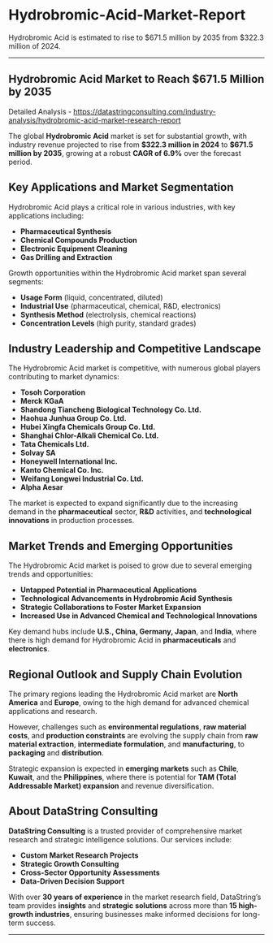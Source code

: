 # Hydrobromic-Acid-Market-Report
Hydrobromic Acid is estimated to rise to $671.5 million by 2035 from $322.3 million of 2024.

---

## **Hydrobromic Acid Market to Reach \$671.5 Million by 2035**

Detailed Analysis - https://datastringconsulting.com/industry-analysis/hydrobromic-acid-market-research-report

The global **Hydrobromic Acid** market is set for substantial growth, with industry revenue projected to rise from **\$322.3 million in 2024** to **\$671.5 million by 2035**, growing at a robust **CAGR of 6.9%** over the forecast period.

## **Key Applications and Market Segmentation**

Hydrobromic Acid plays a critical role in various industries, with key applications including:

* **Pharmaceutical Synthesis**
* **Chemical Compounds Production**
* **Electronic Equipment Cleaning**
* **Gas Drilling and Extraction**

Growth opportunities within the Hydrobromic Acid market span several segments:

* **Usage Form** (liquid, concentrated, diluted)
* **Industrial Use** (pharmaceutical, chemical, R\&D, electronics)
* **Synthesis Method** (electrolysis, chemical reactions)
* **Concentration Levels** (high purity, standard grades)

## **Industry Leadership and Competitive Landscape**

The Hydrobromic Acid market is competitive, with numerous global players contributing to market dynamics:

* **Tosoh Corporation**
* **Merck KGaA**
* **Shandong Tiancheng Biological Technology Co. Ltd.**
* **Haohua Junhua Group Co. Ltd.**
* **Hubei Xingfa Chemicals Group Co. Ltd.**
* **Shanghai Chlor-Alkali Chemical Co. Ltd.**
* **Tata Chemicals Ltd.**
* **Solvay SA**
* **Honeywell International Inc.**
* **Kanto Chemical Co. Inc.**
* **Weifang Longwei Industrial Co. Ltd.**
* **Alpha Aesar**

The market is expected to expand significantly due to the increasing demand in the **pharmaceutical** sector, **R\&D** activities, and **technological innovations** in production processes.

## **Market Trends and Emerging Opportunities**

The Hydrobromic Acid market is poised to grow due to several emerging trends and opportunities:

* **Untapped Potential in Pharmaceutical Applications**
* **Technological Advancements in Hydrobromic Acid Synthesis**
* **Strategic Collaborations to Foster Market Expansion**
* **Increased Use in Advanced Chemical and Technological Innovations**

Key demand hubs include **U.S., China, Germany, Japan**, and **India**, where there is high demand for Hydrobromic Acid in **pharmaceuticals** and **electronics**.

## **Regional Outlook and Supply Chain Evolution**

The primary regions leading the Hydrobromic Acid market are **North America** and **Europe**, owing to the high demand for advanced chemical applications and research.

However, challenges such as **environmental regulations**, **raw material costs**, and **production constraints** are evolving the supply chain from **raw material extraction**, **intermediate formulation**, and **manufacturing**, to **packaging** and **distribution**.

Strategic expansion is expected in **emerging markets** such as **Chile**, **Kuwait**, and the **Philippines**, where there is potential for **TAM (Total Addressable Market) expansion** and revenue diversification.

## **About DataString Consulting**

**DataString Consulting** is a trusted provider of comprehensive market research and strategic intelligence solutions. Our services include:

* **Custom Market Research Projects**
* **Strategic Growth Consulting**
* **Cross-Sector Opportunity Assessments**
* **Data-Driven Decision Support**

With over **30 years of experience** in the market research field, DataString’s team provides **insights** and **strategic solutions** across more than **15 high-growth industries**, ensuring businesses make informed decisions for long-term success.

---



